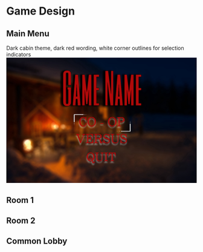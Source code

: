 # Game Design

## Main Menu
Dark cabin theme, dark red wording, white corner outlines for selection indicators  
![Alt text](/img/main_menu.jpg "Optional title")

## Room 1


## Room 2


## Common Lobby